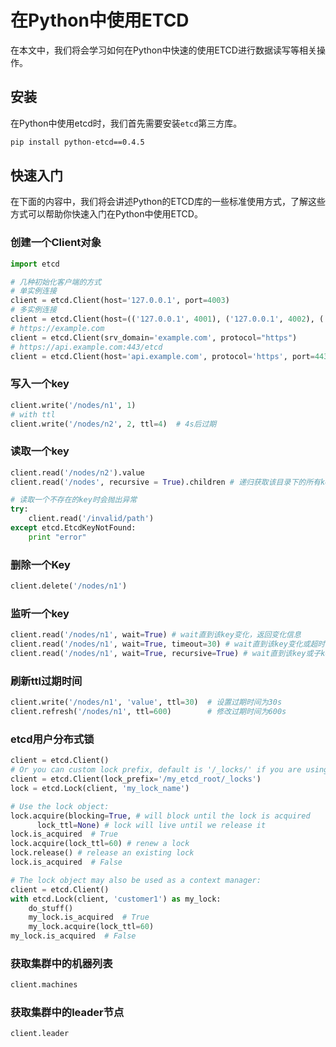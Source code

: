# 在Python中使用ETCD

在本文中，我们将会学习如何在Python中快速的使用ETCD进行数据读写等相关操作。

## 安装

在Python中使用etcd时，我们首先需要安装`etcd`第三方库。

```bash
pip install python-etcd==0.4.5
```

## 快速入门

在下面的内容中，我们将会讲述Python的ETCD库的一些标准使用方式，了解这些方式可以帮助你快速入门在Python中使用ETCD。

### 创建一个Client对象

```python
import etcd

# 几种初始化客户端的方式
# 单实例连接
client = etcd.Client(host='127.0.0.1', port=4003)
# 多实例连接
client = etcd.Client(host=(('127.0.0.1', 4001), ('127.0.0.1', 4002), ('127.0.0.1', 4003)))
# https://example.com
client = etcd.Client(srv_domain='example.com', protocol="https")
# https://api.example.com:443/etcd
client = etcd.Client(host='api.example.com', protocol='https', port=443, version_prefix='/etcd')
```

### 写入一个key

```python
client.write('/nodes/n1', 1)
# with ttl
client.write('/nodes/n2', 2, ttl=4)  # 4s后过期
```

### 读取一个key

```python
client.read('/nodes/n2').value
client.read('/nodes', recursive = True).children # 递归获取该目录下的所有key-value数据

# 读取一个不存在的key时会抛出异常
try:
    client.read('/invalid/path')
except etcd.EtcdKeyNotFound:
    print "error"
```

### 删除一个Key

```python
client.delete('/nodes/n1')
```

### 监听一个key

```python
client.read('/nodes/n1', wait=True) # wait直到该key变化，返回变化信息
client.read('/nodes/n1', wait=True, timeout=30) # wait直到该key变化或超时，返回变化信息或抛出超时异常
client.read('/nodes/n1', wait=True, recursive=True) # wait直到该key或子key变化，返回变化信息
```

### 刷新ttl过期时间

```python
client.write('/nodes/n1', 'value', ttl=30)  # 设置过期时间为30s
client.refresh('/nodes/n1', ttl=600)        # 修改过期时间为600s
```

### etcd用户分布式锁

```python
client = etcd.Client()
# Or you can custom lock prefix, default is '/_locks/' if you are using HEAD
client = etcd.Client(lock_prefix='/my_etcd_root/_locks')
lock = etcd.Lock(client, 'my_lock_name')

# Use the lock object:
lock.acquire(blocking=True, # will block until the lock is acquired
      lock_ttl=None) # lock will live until we release it
lock.is_acquired  # True
lock.acquire(lock_ttl=60) # renew a lock
lock.release() # release an existing lock
lock.is_acquired  # False

# The lock object may also be used as a context manager:
client = etcd.Client()
with etcd.Lock(client, 'customer1') as my_lock:
    do_stuff()
    my_lock.is_acquired  # True
    my_lock.acquire(lock_ttl=60)
my_lock.is_acquired  # False
```

### 获取集群中的机器列表

```python
client.machines
```

### 获取集群中的leader节点

```python
client.leader
```
